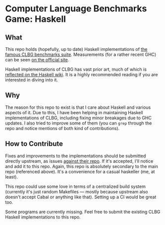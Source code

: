 # Computer Language Benchmarks Game: Haskell

## What

This repo holds (hopefully, up to date) Haskell implementations of [the famous CLBG benchmarks
suite][wiki]. Measurements (for a rather recent GHC) can be seen [on the official site][measures].

[wiki]: https://en.wikipedia.org/wiki/The_Computer_Language_Benchmarks_Game
[measures]: https://benchmarksgame-team.pages.debian.net/benchmarksgame/measurements/ghc.html

Haskell implementations of CLBG has vast prior art, much of which is [reflected on the
Haskell wiki][hwiki]. It is a highly recommended reading if you are interested in diving
into it.

[hwiki]: https://wiki.haskell.org/Benchmarks_Game

## Why

The reason for this repo to exist is that I care about Haskell and various aspects of it.
Due to this, I have been helping in maintaining Haskell implementations of CLBG, including
fixing minor breakages due to GHC updates. I also tried to improve some of them (you can
`grep` through the repo and notice mentions of both kind of contributions).

## How to Contribute

Fixes and improvements to the implementations should be submitted directly upstream, as
issues [against their repo][upstream]. If it's accepted, I'll notice and add it to this
repo. Again, this repo is absolutely secondary to the main repo (referenced above). It's a
convenience for a casual haskeller (me, at least).

[upstream]: https://salsa.debian.org/benchmarksgame-team/benchmarksgame

This repo could use some love in terms of a centralized build system (currently it's just
random Makefiles — mostly because upstream also doesn't accept Cabal or anything like
that). Setting up a CI would be great too.

Some programs are currently missing. Feel free to submit the existing CLBG Haskell 
implementations to this repo.

